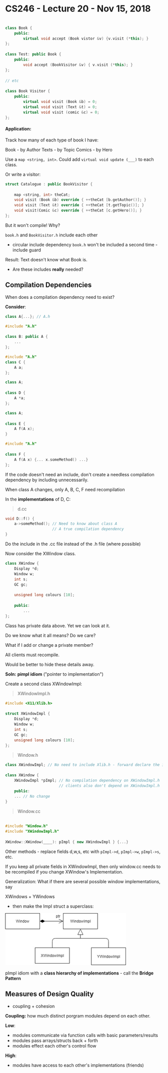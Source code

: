 # CS246 - Lecture 20 - Nov 15, 2018

```C++

class Book {
    public:
        virtual void accept (Book vistor &v) {v.visit (*this); }
};

class Test: public Book {
    public:
        void accept (BookVisitor &v) { v.visit (*this); }
};

// etc

class Book Visitor {
    public:
        virtual void visit (Book &b) = 0;
        virtual void visit (Text &t) = 0;
        virtual void visit (comic &c) = 0;
};
```

#### Application:

Track how many of each type of book I have:

Book - by Author
Texts - by Topic
Comics - by Hero

Use a `map <string, int>`. Could add `virtual void update (___)` to each class.

Or write a visitor: 

```C++
struct Catalogue : public BookVisitor {
    
    map <string, int> theCat;
    void visit (Book &b) override { ++theCat [b.getAuthor()]; }
    void visit (Text &t) override { ++theCat [t.getTopic()]; }
    void visit(Comic &c) override { ++theCat [c.getHero()]; }
};
```

But it won't compile! Why?

`book.h` and `BookVisitor.h`  include each other

- circular include dependency `book.h` won't be included a second time - include guard

Result: Text doesn't know what Book is.

- Are these includes **really** needed?


## Compilation Dependencies

When does a compilation dependency need to exist?

**Consider**: 
```C++
class A{...}; // A.h
```

```C++
#include "A.h"

class B: public A {
    ...
};
```
```C++
#include "A.h"
class C {
    A a;
};
```

```C++
class A;

class D {
    A *a;
};
```

```C++
class A;

class E {
    A f(A x);
}
```

```C++
#include "A.h"

class F {
    A f(A x) {... x.someMethod() ...}
};
```

If the code doesn't need an include, don't create a needless compilation dependency by including unnecessarily.

When class A changes, only A, B, C, F need recompilation

In the **implementations** of D, C: 

> d.cc

```C++
void D::f() {
    a->someMethod(); // Need to know about class A 
                     // A true compilation dependency 
}
```
Do the include in the .cc file instead of the .h file (where possible)

Now consider the XWindow class.

```C++
class XWindow {
    Display *d;
    Window w;
    int s;
    GC gc;

    unsigned long colours [10];

    public:
        ...
};
```

Class has private data above. Yet we can look at it.

Do we know what it all means? Do we care?

What if I add or change a private member?

All clients must recompile.

Would be better to hide these details away.

**Soln:** **pimpl idiom** ("pointer to implementation")

Create a second class XWindowImpl:

> XWindowImpl.h

```C++
#include <X11/Xlib.h>

struct XWindowImpl {
    Display *d;
    Window w;
    int s;
    GC gc;
    unsigned long colours [10];
};

```

> Window.h

```C++
class XWindowImpl; // No need to include Xlib.h - forward declare the impl class

class XWindow {
    XWindowImpl *pImpl; // No compilation dependency on XWindowImpl.h
                        // clients also don't depend on XWindowImpl.h
    public:
    ... // No change
}
```

> Window.cc

```C++

#include "Window.h"
#include "XWindowImpl.h"

XWindow::XWindow(____): pImpl { new XWindowImpl } {...}

```

Other methods - replace fields d,w,s, etc
with `pImpl->d`, `pImpl->w`, `pImpl->s`, etc.

If you keep all private fields in XWindowImpl, then only window.cc needs to be recompiled if you change XWindow's Implementation.

Generalization: What if there are several possible window implementations, say 

XWindows + YWindows

- then make the Impl struct a superclass:

![Pimpl Idiom UML](Images/CS246_Lecture20_Nov_15_Pimpl_Idiom.jpg "diagram showing Pimpl Idiom")

pImpl idiom with a **class hierarchy of implementations** - call the **Bridge Pattern**

## Measures of Design Quality

- coupling + cohesion 
  
**Coupling:** how much distinct porgram modules depend on each other.
  
   **Low**:
  - modules communicate via function calls with basic parameters/results
  - modules pass arrays/structs back + forth
  - modules effect each other's control flow
  
**High**:

- modules have access to each other's implementations (friends)
